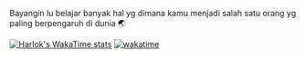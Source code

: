 Bayangin lu belajar banyak hal yg dimana kamu menjadi salah satu orang yg paling berpengaruh di dunia 🌏

[![Harlok's WakaTime stats](https://github-readme-stats.vercel.app/api/wakatime?username=TarnaWijaya)](https://wakatime.com/@f011cb10-c805-44a8-b0e1-2c53997e3e07)
[![wakatime](https://wakatime.com/badge/user/f011cb10-c805-44a8-b0e1-2c53997e3e07.svg)](https://wakatime.com/@f011cb10-c805-44a8-b0e1-2c53997e3e07)
